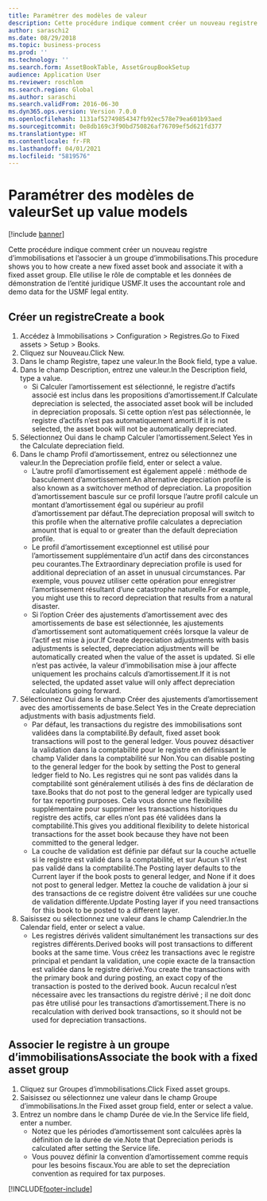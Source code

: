 ```yaml
---
title: Paramétrer des modèles de valeur
description: Cette procédure indique comment créer un nouveau registre d’immobilisations et l’associer à un groupe d’immobilisations.
author: saraschi2
ms.date: 08/29/2018
ms.topic: business-process
ms.prod: ''
ms.technology: ''
ms.search.form: AssetBookTable, AssetGroupBookSetup
audience: Application User
ms.reviewer: roschlom
ms.search.region: Global
ms.author: saraschi
ms.search.validFrom: 2016-06-30
ms.dyn365.ops.version: Version 7.0.0
ms.openlocfilehash: 1131af52749854347fb92ec578e79ea601b93aed
ms.sourcegitcommit: 0e8db169c3f90bd750826af76709ef5d621fd377
ms.translationtype: HT
ms.contentlocale: fr-FR
ms.lasthandoff: 04/01/2021
ms.locfileid: "5819576"
---
```

# <a name="set-up-value-models"></a><span data-ttu-id="1ce59-103">Paramétrer des modèles de valeur</span><span class="sxs-lookup"><span data-stu-id="1ce59-103">Set up value models</span></span>

[!include [banner](../../includes/banner.md)]

<span data-ttu-id="1ce59-104">Cette procédure indique comment créer un nouveau registre d’immobilisations et l’associer à un groupe d’immobilisations.</span><span class="sxs-lookup"><span data-stu-id="1ce59-104">This procedure shows you to how create a new fixed asset book and associate it with a fixed asset group.</span></span> <span data-ttu-id="1ce59-105">Elle utilise le rôle de comptable et les données de démonstration de l’entité juridique USMF.</span><span class="sxs-lookup"><span data-stu-id="1ce59-105">It uses the accountant role and demo data for the USMF legal entity.</span></span>


## <a name="create-a-book"></a><span data-ttu-id="1ce59-106">Créer un registre</span><span class="sxs-lookup"><span data-stu-id="1ce59-106">Create a book</span></span>
1. <span data-ttu-id="1ce59-107">Accédez à Immobilisations > Configuration > Registres.</span><span class="sxs-lookup"><span data-stu-id="1ce59-107">Go to Fixed assets > Setup > Books.</span></span>
2. <span data-ttu-id="1ce59-108">Cliquez sur Nouveau.</span><span class="sxs-lookup"><span data-stu-id="1ce59-108">Click New.</span></span>
3. <span data-ttu-id="1ce59-109">Dans le champ Registre, tapez une valeur.</span><span class="sxs-lookup"><span data-stu-id="1ce59-109">In the Book field, type a value.</span></span>
4. <span data-ttu-id="1ce59-110">Dans le champ Description, entrez une valeur.</span><span class="sxs-lookup"><span data-stu-id="1ce59-110">In the Description field, type a value.</span></span>
    * <span data-ttu-id="1ce59-111">Si Calculer l’amortissement est sélectionné, le registre d’actifs associé est inclus dans les propositions d’amortissement.</span><span class="sxs-lookup"><span data-stu-id="1ce59-111">If Calculate depreciation is selected, the associated asset book will be included in depreciation proposals.</span></span> <span data-ttu-id="1ce59-112">Si cette option n’est pas sélectionnée, le registre d’actifs n’est pas automatiquement amorti.</span><span class="sxs-lookup"><span data-stu-id="1ce59-112">If it is not selected, the asset book will not be automatically depreciated.</span></span>  
5. <span data-ttu-id="1ce59-113">Sélectionnez Oui dans le champ Calculer l’amortissement.</span><span class="sxs-lookup"><span data-stu-id="1ce59-113">Select Yes in the Calculate depreciation field.</span></span>
6. <span data-ttu-id="1ce59-114">Dans le champ Profil d’amortissement, entrez ou sélectionnez une valeur.</span><span class="sxs-lookup"><span data-stu-id="1ce59-114">In the Depreciation profile field, enter or select a value.</span></span>
    * <span data-ttu-id="1ce59-115">L’autre profil d’amortissement est également appelé : méthode de basculement d’amortissement.</span><span class="sxs-lookup"><span data-stu-id="1ce59-115">An alternative depreciation profile is also known as a switchover method of depreciation.</span></span> <span data-ttu-id="1ce59-116">La proposition d’amortissement bascule sur ce profil lorsque l’autre profil calcule un montant d’amortissement égal ou supérieur au profil d’amortissement par défaut.</span><span class="sxs-lookup"><span data-stu-id="1ce59-116">The depreciation proposal will switch to this profile when the alternative profile calculates a depreciation amount that is equal to or greater than the default depreciation profile.</span></span>  
    * <span data-ttu-id="1ce59-117">Le profil d’amortissement exceptionnel est utilisé pour l’amortissement supplémentaire d’un actif dans des circonstances peu courantes.</span><span class="sxs-lookup"><span data-stu-id="1ce59-117">The Extraordinary depreciation profile is used for additional depreciation of an asset in unusual circumstances.</span></span> <span data-ttu-id="1ce59-118">Par exemple, vous pouvez utiliser cette opération pour enregistrer l’amortissement résultant d’une catastrophe naturelle.</span><span class="sxs-lookup"><span data-stu-id="1ce59-118">For example, you might use this to record depreciation that results from a natural disaster.</span></span>  
    * <span data-ttu-id="1ce59-119">Si l’option Créer des ajustements d’amortissement avec des amortissements de base est sélectionnée, les ajustements d’amortissement sont automatiquement créés lorsque la valeur de l’actif est mise à jour.</span><span class="sxs-lookup"><span data-stu-id="1ce59-119">If Create depreciation adjustments with basis adjustments is selected, depreciation adjustments will be automatically created when the value of the asset is updated.</span></span> <span data-ttu-id="1ce59-120">Si elle n’est pas activée, la valeur d’immobilisation mise à jour affecte uniquement les prochains calculs d’amortissement.</span><span class="sxs-lookup"><span data-stu-id="1ce59-120">If it is not selected, the updated asset value will only affect depreciation calculations going forward.</span></span>  
7. <span data-ttu-id="1ce59-121">Sélectionnez Oui dans le champ Créer des ajustements d’amortissement avec des amortissements de base.</span><span class="sxs-lookup"><span data-stu-id="1ce59-121">Select Yes in the Create depreciation adjustments with basis adjustments field.</span></span>
    * <span data-ttu-id="1ce59-122">Par défaut, les transactions du registre des immobilisations sont validées dans la comptabilité.</span><span class="sxs-lookup"><span data-stu-id="1ce59-122">By default, fixed asset book transactions will post to the general ledger.</span></span> <span data-ttu-id="1ce59-123">Vous pouvez désactiver la validation dans la comptabilité pour le registre en définissant le champ Valider dans la comptabilité sur Non.</span><span class="sxs-lookup"><span data-stu-id="1ce59-123">You can disable posting to the general ledger for the book by setting the Post to general ledger field to No.</span></span> <span data-ttu-id="1ce59-124">Les registres qui ne sont pas validés dans la comptabilité sont généralement utilisés à des fins de déclaration de taxe.</span><span class="sxs-lookup"><span data-stu-id="1ce59-124">Books that do not post to the general ledger are typically used for tax reporting purposes.</span></span> <span data-ttu-id="1ce59-125">Cela vous donne une flexibilité supplémentaire pour supprimer les transactions historiques du registre des actifs, car elles n’ont pas été validées dans la comptabilité.</span><span class="sxs-lookup"><span data-stu-id="1ce59-125">This gives you additional flexibility to delete historical transactions for the asset book because they have not been committed to the general ledger.</span></span>  
    * <span data-ttu-id="1ce59-126">La couche de validation est définie par défaut sur la couche actuelle si le registre est validé dans la comptabilité, et sur Aucun s’il n’est pas validé dans la comptabilité.</span><span class="sxs-lookup"><span data-stu-id="1ce59-126">The Posting layer defaults to the Current layer if the book posts to general ledger, and None if it does not post to general ledger.</span></span> <span data-ttu-id="1ce59-127">Mettez la couche de validation à jour si des transactions de ce registre doivent être validées sur une couche de validation différente.</span><span class="sxs-lookup"><span data-stu-id="1ce59-127">Update Posting layer if you need transactions for this book to be posted to a different layer.</span></span>  
8. <span data-ttu-id="1ce59-128">Saisissez ou sélectionnez une valeur dans le champ Calendrier.</span><span class="sxs-lookup"><span data-stu-id="1ce59-128">In the Calendar field, enter or select a value.</span></span>
    * <span data-ttu-id="1ce59-129">Les registres dérivés valident simultanément les transactions sur des registres différents.</span><span class="sxs-lookup"><span data-stu-id="1ce59-129">Derived books will post transactions to different books at the same time.</span></span> <span data-ttu-id="1ce59-130">Vous créez les transactions avec le registre principal et pendant la validation, une copie exacte de la transaction est validée dans le registre dérivé.</span><span class="sxs-lookup"><span data-stu-id="1ce59-130">You create the transactions with the primary book and during posting, an exact copy of the transaction is posted to the derived book.</span></span> <span data-ttu-id="1ce59-131">Aucun recalcul n’est nécessaire avec les transactions du registre dérivé ; il ne doit donc pas être utilisé pour les transactions d’amortissement.</span><span class="sxs-lookup"><span data-stu-id="1ce59-131">There is no recalculation with derived book transactions, so it should not be used for depreciation transactions.</span></span>  

## <a name="associate-the-book-with-a-fixed-asset-group"></a><span data-ttu-id="1ce59-132">Associer le registre à un groupe d’immobilisations</span><span class="sxs-lookup"><span data-stu-id="1ce59-132">Associate the book with a fixed asset group</span></span>
1. <span data-ttu-id="1ce59-133">Cliquez sur Groupes d’immobilisations.</span><span class="sxs-lookup"><span data-stu-id="1ce59-133">Click Fixed asset groups.</span></span>
2. <span data-ttu-id="1ce59-134">Saisissez ou sélectionnez une valeur dans le champ Groupe d’immobilisations.</span><span class="sxs-lookup"><span data-stu-id="1ce59-134">In the Fixed asset group field, enter or select a value.</span></span>
3. <span data-ttu-id="1ce59-135">Entrez un nombre dans le champ Durée de vie.</span><span class="sxs-lookup"><span data-stu-id="1ce59-135">In the Service life field, enter a number.</span></span>
    * <span data-ttu-id="1ce59-136">Notez que les périodes d’amortissement sont calculées après la définition de la durée de vie.</span><span class="sxs-lookup"><span data-stu-id="1ce59-136">Note that Depreciation periods is calculated after setting the Service life.</span></span>  
    * <span data-ttu-id="1ce59-137">Vous pouvez définir la convention d’amortissement comme requis pour les besoins fiscaux.</span><span class="sxs-lookup"><span data-stu-id="1ce59-137">You are able to set the depreciation convention as required for tax purposes.</span></span>  



[!INCLUDE[footer-include](../../../includes/footer-banner.md)]